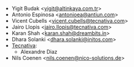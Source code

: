 - Yigit Budak \<<yigit@altinkaya.com.tr>\>
- Antonio Espinosa \<<antonioea@antiun.com>\>
- Vicent Cubells \<<vicent.cubells@tecnativa.com>\>
- Jairo Llopis \<<jairo.llopis@tecnativa.com>\>
- Karan Shah \<<karan.shah@dreambits.in>\>
- Dhara Solanki \<<dhara.solanki@initos.com>\>
- [Tecnativa](https://www.tecnativa.com):
  - Alexandre Diaz
- Nils Coenen \<<nils.coenen@nico-solutions.de>\>
